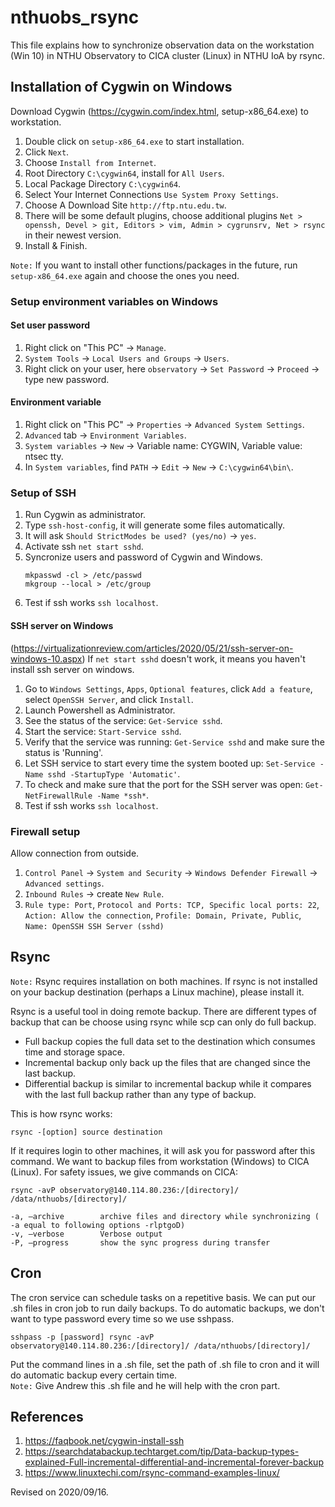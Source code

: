 # nthuobs_rsync

This file explains how to synchronize observation data on the workstation (Win 10) in NTHU Observatory to CICA cluster (Linux) in NTHU IoA by rsync.

## Installation of Cygwin on Windows
Download Cygwin (https://cygwin.com/index.html, setup-x86_64.exe) to workstation.
1. Double click on `setup-x86_64.exe` to start installation.
1. Click `Next`.
1. Choose `Install from Internet`.
1. Root Directory `C:\cygwin64`, install for `All Users`.
1. Local Package Directory `C:\cygwin64`.
1. Select Your Internet Connections `Use System Proxy Settings`.
1. Choose A Download Site `http://ftp.ntu.edu.tw`.
1. There will be some default plugins, choose additional plugins `Net > openssh, Devel > git, Editors > vim, Admin > cygrunsrv, Net > rsync` in their newest version.
1. Install & Finish.

`Note:` If you want to install other functions/packages in the future, run `setup-x86_64.exe` again and choose the ones you need.

### Setup environment variables on Windows
#### Set user password
1. Right click on "This PC" -> `Manage`.
1. `System Tools` -> `Local Users and Groups` -> `Users`.
1. Right click on your user, here `observatory` -> `Set Password` -> `Proceed` -> type new password.

#### Environment variable
1. Right click on "This PC" -> `Properties` -> `Advanced System Settings`.
1. `Advanced` tab -> `Environment Variables`.
1. `System variables` -> `New` -> Variable name: CYGWIN, Variable value: ntsec tty.
1. In `System variables`, find `PATH` -> `Edit` -> `New` -> `C:\cygwin64\bin\`.

### Setup of SSH
1. Run Cygwin as administrator.
1. Type `ssh-host-config`, it will generate some files automatically.
1. It will ask `Should StrictModes be used? (yes/no)` -> `yes`.
1. Activate ssh `net start sshd`.
1. Syncronize users and password of Cygwin and Windows.
    ```
    mkpasswd -cl > /etc/passwd
    mkgroup --local > /etc/group
    ```
1. Test if ssh works `ssh localhost`.

#### SSH server on Windows
(https://virtualizationreview.com/articles/2020/05/21/ssh-server-on-windows-10.aspx)
If `net start sshd` doesn't work, it means you haven't install ssh server on windows.
1. Go to `Windows Settings`, `Apps`, `Optional features`, click `Add a feature`, select `OpenSSH Server`, and click `Install`.
2. Launch Powershell as Administrator.
3. See the status of the service: `Get-Service sshd`.
4. Start the service: `Start-Service sshd`.
5. Verify that the service was running: `Get-Service sshd` and make sure the status is 'Running'.
6. Let SSH service to start every time the system booted up: `Set-Service -Name sshd -StartupType 'Automatic'`.
7. To check and make sure that the port for the SSH server was open: `Get-NetFirewallRule -Name *ssh*`.
8. Test if ssh works `ssh localhost`.

### Firewall setup
Allow connection from outside.

1. `Control Panel` -> `System and Security` -> `Windows Defender Firewall` -> `Advanced settings`.
1. `Inbound Rules` ->  create `New Rule`.
1. `Rule type: Port`, `Protocol and Ports: TCP, Specific local ports: 22`, `Action: Allow the connection`, `Profile: Domain, Private, Public`, `Name: OpenSSH SSH Server (sshd)`

## Rsync
`Note:` Rsync requires installation on both machines. If rsync is not installed on your backup destination (perhaps a Linux machine), please install it.

Rsync is a useful tool in doing remote backup. There are different types of backup that can be choose using rsync while scp can only do full backup.  
* Full backup copies the full data set to the destination which consumes time and storage space.  
* Incremental backup only back up the files that are changed since the last backup.   
* Differential backup is similar to incremental backup while it compares with the last full backup rather than any type of backup.  

This is how rsync works:
```
rsync -[option] source destination
```
If it requires login to other machines, it will ask you for password after this command.
We want to backup files from workstation (Windows) to CICA (Linux).
For safety issues, we give commands on CICA:
```
rsync -avP observatory@140.114.80.236:/[directory]/ /data/nthuobs/[directory]/

-a, –archive        archive files and directory while synchronizing ( -a equal to following options -rlptgoD)
-v, –verbose        Verbose output
-P, –progress       show the sync progress during transfer
```

## Cron
The cron service can schedule tasks on a repetitive basis. We can put our .sh files in cron job to run daily backups.
To do automatic backups, we don't want to type password every time so we use sshpass.
```
sshpass -p [password] rsync -avP observatory@140.114.80.236:/[directory]/ /data/nthuobs/[directory]/
```
Put the command lines in a .sh file, set the path of .sh file to cron and it will do automatic backup every certain time.  
`Note:` Give Andrew this .sh file and he will help with the cron part.

## References
1. https://faqbook.net/cygwin-install-ssh
1. https://searchdatabackup.techtarget.com/tip/Data-backup-types-explained-Full-incremental-differential-and-incremental-forever-backup
1. https://www.linuxtechi.com/rsync-command-examples-linux/

Revised on 2020/09/16.
